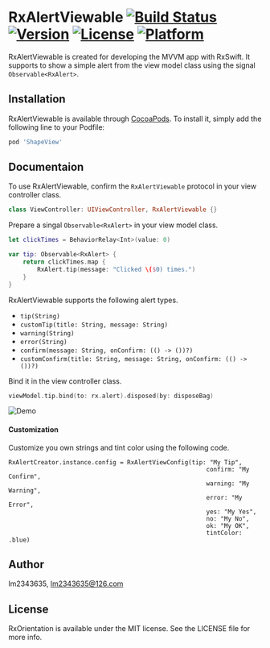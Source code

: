 # RxAlertViewable [![Build Status](https://travis-ci.org/lm2343635/RxAlertViewable.svg?branch=master)](https://travis-ci.org/lm2343635/RxAlertViewable) [![Version](https://img.shields.io/cocoapods/v/RxAlertViewable.svg?style=flat)](https://cocoapods.org/pods/RxAlertViewable) [![License](https://img.shields.io/cocoapods/l/RxAlertViewable.svg?style=flat)](https://cocoapods.org/pods/RxAlertViewable) [![Platform](https://img.shields.io/cocoapods/p/RxAlertViewable.svg?style=flat)](https://cocoapods.org/pods/RxAlertViewable)

RxAlertViewable is created for developing the MVVM app with RxSwift. 
It supports to show a simple alert from the view model class using the signal `Observable<RxAlert>`.

## Installation

RxAlertViewable is available through [CocoaPods](https://cocoapods.org). To install
it, simply add the following line to your Podfile:

```ruby
pod 'ShapeView'
```

## Documentaion

To use RxAlertViewable, confirm the `RxAlertViewable` protocol in your view controller class.

```Swift
class ViewController: UIViewController, RxAlertViewable {}
```

Prepare a singal `Observable<RxAlert>` in your view model class.

```Swift
let clickTimes = BehaviorRelay<Int>(value: 0)

var tip: Observable<RxAlert> {
    return clickTimes.map {
        RxAlert.tip(message: "Clicked \($0) times.")
    }
}
```

RxAlertViewable supports the following alert types.

- ```tip(String)```
- ```customTip(title: String, message: String)```
- ```warning(String)```
- ```error(String)```
- ```confirm(message: String, onConfirm: (() -> ())?)```
- ```customConfirm(title: String, message: String, onConfirm: (() -> ())?)```
    
Bind it in the view controller class.

```Swift
viewModel.tip.bind(to: rx.alert).disposed(by: disposeBag)
```

![Demo](https://raw.githubusercontent.com/lm2343635/RxAlertViewable/master/screenshots/demo.png)


#### Customization

Customize you own strings and tint color using the following code.

```Swfit
RxAlertCreator.instance.config = RxAlertViewConfig(tip: "My Tip",
                                                       confirm: "My Confirm",
                                                       warning: "My Warning",
                                                       error: "My Error",
                                                       yes: "My Yes",
                                                       no: "My No",
                                                       ok: "My OK",
                                                       tintColor: .blue)
```

## Author

lm2343635, lm2343635@126.com

## License

RxOrientation is available under the MIT license. See the LICENSE file for more info.
